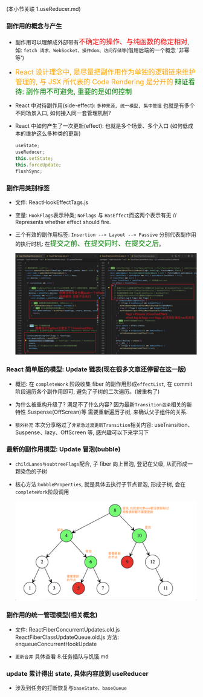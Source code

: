 (本小节关联 1.useReducer.md)

### 副作用的概念与产生

- 副作用可以理解成外部带有<font color='red' size='4'>不确定的操作、与纯函数的稳定相对</font>,
  如: `fetch 请求、WebSocket、操作dom、访问存储等`(借用后端的一个概念 '非幂等')

- <font color="orange" size="4">React 设计理念中, 是尽量把副作用作为单独的逻辑链来维护管理的, 与 JSX 所代表的 Code Rendering 是分开的</font>
  <font color="green" size="4">辩证看待: 副作用不可避免, 重要的是如何控制</font>

- React 中对待副作用(side-effect): `多种来源, 统一模型, 集中管理`
  也就是有多个不同场景入口, 如何接入同一套管理机制?

- React 中如何产生了一次更新(effect): 也就是多个场景、多个入口
  (如何低成本的维护这么多种类的更新)
  ```javascript
  useState;
  useReducer;
  this.setState;
  this.forceUpdate;
  flushSync;
  ```

### 副作用类别标签

- 文件: ReactHookEffectTags.js

- 变量: `HookFlags`表示种类; `NoFlags` 与 `HasEffect`而这两个表示有无
  // Represents whether effect should fire.

- 三个有效的副作用标签: `Insertion --> Layout --> Passive`
  分别代表副作用的执行时机: 在<font color="green" size='4'>提交之前、在提交同时、在提交之后</font>。

  <img src="./imgs/effect类型.png" />

### React 简单版的模型: Update 链表(现在很多文章还停留在这一版)

- 概述: 在 `completeWork` 阶段收集 fiber 的副作用形成`effectList`, 在 commit 阶段遍历各个副作用即可, 避免了子树的二次遍历。(被重构了)

- 为什么被重构升级了? 满足不了什么内容? 因为最新`Transition渲染`相关的新特性 Suspense(OffScrean)等 需要重新遍历子树, 来确认父子组件的关系.

- `额外补充` 本次分享略过了`非紧急过渡更新Transition`相关内容: useTransition、Suspense、lazy、OffScreen 等, 感兴趣可以下来学习下

### 最新的副作用模型: Update 冒泡(bubble)

- `childLanes与subtreeFlags`配合, 子 fiber 向上冒泡, 登记在父级, 从而形成一颗染色的子树

- 核心方法:`bubbleProperties`, 就是具体去执行子节点冒泡, 形成子树, 会在`completeWork`阶段调用

  <img src="./imgs/二叉树染色.png" />

### 副作用的统一管理模型(相关概念)

- 文件: ReactFiberConcurrentUpdates.old.js ReactFiberClassUpdateQueue.old.js
  方法: enqueueConcurrentHookUpdate

- `更新合并` 具体查看 8.任务插队与饥饿.md

### update 累计得出 state, 具体内容放到 useReducer

- 涉及到任务的打断恢复与`baseState、baseQueue`
